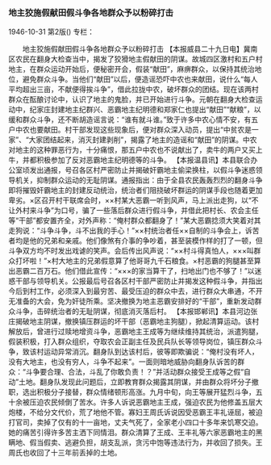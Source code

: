 ### 地主狡施假献田假斗争各地群众予以粉碎打击

1946-10-31
第2版()
专栏：

　　地主狡施假献田假斗争各地群众予以粉碎打击
    【本报威县二十九日电】冀南区农民在翻身大检查当中，揭发了狡猾地主假献田的阴谋。故城四区激村和五户村地主，在群众运动开始后，便秘密开会，假装“献田”，麻痹群众，以保持其统治地位，避免群众斗争。当他们“献田”以后，便造谣恐吓中农也来献田，说什么“每人平均超出三亩，不献便得挨斗争”，借此拉拢中农，破坏群众的团结。现在该两村群众在酝酿讨论中，认识了地主的鬼脸，并已开始进行斗争。元朝在翻身大检查运动中，纪家庄封建地主纪群兴、恶霸地主纪明德和郑家仁也提出“献田”“献粮”，以缓和群众斗争，还不断胡造谣言说：“谁有就斗谁。”致于许多中农心情不安，有五户中农也要献田。村干部发现这些现象后，便对群众深入动员，提出“中贫农是一家”、“大家团结起来，消灭封建剥削”，揭露了地主的造谣和“献田”的阴谋。中农对地主的这种罪恶行为，十分痛恨，那五户中农也不说献出了，卖牛的两户又买上牛，并都积极参加了反对恶霸地主纪明德等的斗争。
    【本报温县讯】本县联合办公室顷发出通报，号召各区村严密防止并揭破奸霸地主偷梁换柱，以假斗争迷惑领导机关，抑制群众运动的无耻阴谋。通报指出：由于全县农民轰轰烈烈的翻身斗争即将摧毁奸霸地主的封建反动统治，统治者们阻挠破坏群运的阴谋手段也随着更加卑劣。×区召开村干联席会时，××村某大恶霸一听到风声，马上派出走狗，以“不让外村来斗争”为口号，骗了一些落后群众进行假斗争，并借此把村长、农会主任等“干部”都安置齐全，对外声称：“俺村群众都翻身了！”某大恶霸捻须大笑着对其走狗说：“斗争斗争，斗不出我的手心！”××村统治者任××自制的斗争会上，诉苦者均是他的兄弟和亲戚。他们像煞有介事的争吵着，甚至装模作样的打了一顿，但斗争双方均不时发出戏谑的笑声。会后传出风声说：“××村斗得真怕人，×××叫群众打坏啦！”×村大地主的兄弟假意算了他哥哥九千石粮食。×村恶霸的狗腿甚至算出恶霸二百万石。他们借此宣传：“×××的家当算干了，扫地出门也不够了！”以迷惑干部与领导机关。公报最后号召各区村干部严密防止并揭发这种假斗争，并指出今后到村工作，必须深入到最穷苦、最受压迫的群众中去，进行群众大串通，不开无准备的大会，免为奸徒所乘。坚决撤换为地主恶霸安排好的“干部”，重新发动群众斗争，击碎统治者的无耻阴谋，彻底消灭落后村。
    【本报邯郸讯】本县河边张庄揭破地主阴谋，撤换镇压群运的坏干部（恶霸地主狗腿），掀起清算运动。该村解放后，曾进行过赎地增资斗争，恶霸地主王成等为继续维持其统治，派遣狗腿，假装积极，打入群众组织，夺取农会正副主任及民兵队长等领导岗位，镇压群众斗争，致该村运动异常消沉。翻身队到达该村后，彼等即欺骗说：“俺村没有坏人，没有大地主，也没有穷人，斗争不起来”。一面则暗地威胁向翻身队诉苦的群众：“斗争要合理、合法，斗乱了你敢负责！？”并活动群众接受王成等之假“自动”土地。翻身队发现此问题后，立即教育群众揭露其阴谋，并由群众将坏分子撤职，选出积极分子接替，群众情绪顿形高涨。九月中旬，向王等展开猛烈斗争，五十余被压迫农民倾倒了苦水。许多人诉说恶霸地主王成，强迫农民为他修盖五层大炮楼，不给分文代价，荒了地他不管。寡妇王周氏诉说因受恶霸王丰礼诬屈，被迫打官司，卖掉了仅有的十一亩地，丈夫气死了，全家老小四口十多年来饥寒交迫。她的痛苦引得许多苦主洒下同情泪。群众清算了王成、王丰礼等六家恶霸地主的黑瞒地、假当假卖、逃避负担，胡支乱派，贪污中饱等违法行为，并收回了损失。王周氏也收回了十三年前丢掉的土地。
